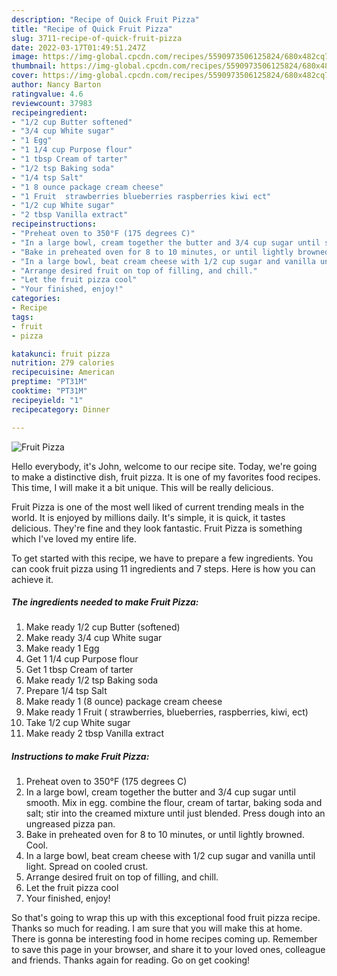 ```yaml
---
description: "Recipe of Quick Fruit Pizza"
title: "Recipe of Quick Fruit Pizza"
slug: 3711-recipe-of-quick-fruit-pizza
date: 2022-03-17T01:49:51.247Z
image: https://img-global.cpcdn.com/recipes/5590973506125824/680x482cq70/fruit-pizza-recipe-main-photo.jpg
thumbnail: https://img-global.cpcdn.com/recipes/5590973506125824/680x482cq70/fruit-pizza-recipe-main-photo.jpg
cover: https://img-global.cpcdn.com/recipes/5590973506125824/680x482cq70/fruit-pizza-recipe-main-photo.jpg
author: Nancy Barton
ratingvalue: 4.6
reviewcount: 37983
recipeingredient:
- "1/2 cup Butter softened"
- "3/4 cup White sugar"
- "1 Egg"
- "1 1/4 cup Purpose flour"
- "1 tbsp Cream of tarter"
- "1/2 tsp Baking soda"
- "1/4 tsp Salt"
- "1 8 ounce package cream cheese"
- "1 Fruit  strawberries blueberries raspberries kiwi ect"
- "1/2 cup White sugar"
- "2 tbsp Vanilla extract"
recipeinstructions:
- "Preheat oven to 350°F (175 degrees C)"
- "In a large bowl, cream together the butter and 3/4 cup sugar until smooth. Mix in egg. combine the flour, cream of tartar, baking soda and salt; stir into the creamed mixture until just blended. Press dough into an ungreased pizza pan."
- "Bake in preheated oven for 8 to 10 minutes, or until lightly browned. Cool."
- "In a large bowl, beat cream cheese with 1/2 cup sugar and vanilla until light. Spread on cooled crust."
- "Arrange desired fruit on top of filling, and chill."
- "Let the fruit pizza cool"
- "Your finished, enjoy!"
categories:
- Recipe
tags:
- fruit
- pizza

katakunci: fruit pizza 
nutrition: 279 calories
recipecuisine: American
preptime: "PT31M"
cooktime: "PT31M"
recipeyield: "1"
recipecategory: Dinner

---
```



![Fruit Pizza](https://img-global.cpcdn.com/recipes/5590973506125824/680x482cq70/fruit-pizza-recipe-main-photo.jpg)

Hello everybody, it's John, welcome to our recipe site. Today, we're going to make a distinctive dish, fruit pizza. It is one of my favorites food recipes. This time, I will make it a bit unique. This will be really delicious.



Fruit Pizza is one of the most well liked of current trending meals in the world. It is enjoyed by millions daily. It's simple, it is quick, it tastes delicious. They're fine and they look fantastic. Fruit Pizza is something which I've loved my entire life.


To get started with this recipe, we have to prepare a few ingredients. You can cook fruit pizza using 11 ingredients and 7 steps. Here is how you can achieve it.

<!--inarticleads1-->

##### The ingredients needed to make Fruit Pizza:

1. Make ready 1/2 cup Butter (softened)
1. Make ready 3/4 cup White sugar
1. Make ready 1 Egg
1. Get 1 1/4 cup Purpose flour
1. Get 1 tbsp Cream of tarter
1. Make ready 1/2 tsp Baking soda
1. Prepare 1/4 tsp Salt
1. Make ready 1 (8 ounce) package cream cheese
1. Make ready 1 Fruit ( strawberries, blueberries, raspberries, kiwi, ect)
1. Take 1/2 cup White sugar
1. Make ready 2 tbsp Vanilla extract




<!--inarticleads2-->

##### Instructions to make Fruit Pizza:

1. Preheat oven to 350°F (175 degrees C)
1. In a large bowl, cream together the butter and 3/4 cup sugar until smooth. Mix in egg. combine the flour, cream of tartar, baking soda and salt; stir into the creamed mixture until just blended. Press dough into an ungreased pizza pan.
1. Bake in preheated oven for 8 to 10 minutes, or until lightly browned. Cool.
1. In a large bowl, beat cream cheese with 1/2 cup sugar and vanilla until light. Spread on cooled crust.
1. Arrange desired fruit on top of filling, and chill.
1. Let the fruit pizza cool
1. Your finished, enjoy!




So that's going to wrap this up with this exceptional food fruit pizza recipe. Thanks so much for reading. I am sure that you will make this at home. There is gonna be interesting food in home recipes coming up. Remember to save this page in your browser, and share it to your loved ones, colleague and friends. Thanks again for reading. Go on get cooking!
